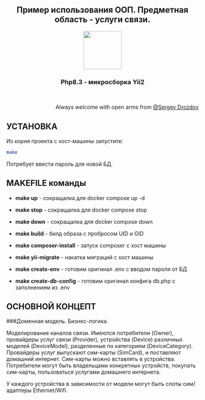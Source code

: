 <p align="center">
    <h2 align="center">Пример использования ООП. Предметная область - услуги связи.</h2>
</p>
<p align="center">
    <a href="https://github.com/yiisoft" target="_blank">
        <img src="https://avatars0.githubusercontent.com/u/993323" height="100px">
    </a>
    <h3 align="center">Php8.3 - микросборка Yii2</h3>
    <br>
</p>
<p align="right">
    Always welcome with open arms from 
    <a href="https://github.com/s-drozdov?tab=repositories" target="_blank">
        @Sergey Drozdov
    </a>
</p>

УСТАНОВКА
------------

Из корня проекта с хост-машины запустите:
```bash
make
```

Потребует ввести пароль для новой БД.

MAKEFILE команды
------------

* **make up** - сокращалка для docker compose up -d
* **make stop** - сокращалка для docker compose stop
* **make down** - сокращалка для docker compose down
* **make build** - билд образа с пробросом UID и GID
* **make composer-install** - запуск composer с хост машины
* **make yii-migrate** - накатка миграций с хост машины


* **make create-env** - готовим оригинал .env с вводом пароля от БД
* **make create-db-config** - готовим оригинал конфига db.php с заполнением из .env


ОСНОВНОЙ КОНЦЕПТ
------------

###Доменная модель. Бизнес-логика.

Моделирование каналов связи. Имеются потребители (Owner), провайдеры услуг связи (Provider), 
устройства (Device) различных моделей (DeviceModel), разделенные по категориям (DeviceCategory).
Провайдеры услуг выпускают сим-карты (SimCard), и поставляют домашний интернет. Сим-карты можно вставлять в
устройства. Потребители могут быть владельцами конкретных устройств, покупать сим-карты, 
пользоваться услугами домашнего интернета. 

У каждого устройства в зависимости от модели могут быть слоты сим/адаптеры Ethernet/Wifi.

[comment]: <> (@TODO: приложить структуру данных)
